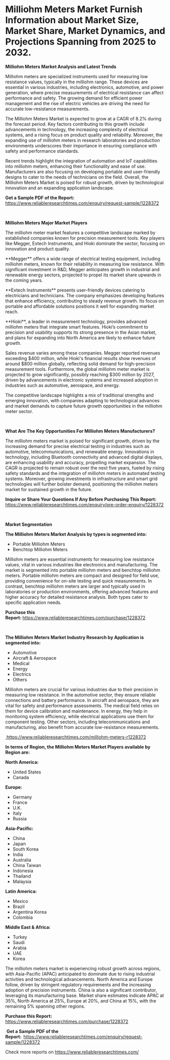 <p><h1>Milliohm Meters Market Furnish Information about Market Size, Market Share, Market Dynamics, and Projections Spanning from 2025 to 2032.</h1></p><p><strong>Milliohm Meters Market Analysis and Latest Trends</strong></p>
<p><p>Milliohm meters are specialized instruments used for measuring low resistance values, typically in the milliohm range. These devices are essential in various industries, including electronics, automotive, and power generation, where precise measurements of electrical resistance can affect performance and safety. The growing demand for efficient power management and the rise of electric vehicles are driving the need for accurate low-resistance measurements.</p><p>The Milliohm Meters Market is expected to grow at a CAGR of 8.2% during the forecast period. Key factors contributing to this growth include advancements in technology, the increasing complexity of electrical systems, and a rising focus on product quality and reliability. Moreover, the expanding use of milliohm meters in research laboratories and production environments underscores their importance in ensuring compliance with safety and performance standards.</p><p>Recent trends highlight the integration of automation and IoT capabilities into milliohm meters, enhancing their functionality and ease of use. Manufacturers are also focusing on developing portable and user-friendly designs to cater to the needs of technicians on the field. Overall, the Milliohm Meters Market is poised for robust growth, driven by technological innovation and an expanding application landscape.</p></p>
<p><strong>Get a Sample PDF of the Report:&nbsp;</strong> <a href="https://www.reliableresearchtimes.com/enquiry/request-sample/1228372?utm_campaign=2304&utm_medium=2&utm_source=Github&utm_content=ia&utm_term=18022025&utm_id=milliohm-meters">https://www.reliableresearchtimes.com/enquiry/request-sample/1228372</a></p>
<p>&nbsp;</p>
<p><strong>Milliohm Meters Major Market Players</strong></p>
<p><p>The milliohm meter market features a competitive landscape marked by established companies known for precision measurement tools. Key players like Megger, Extech Instruments, and Hioki dominate the sector, focusing on innovation and product quality.</p><p>**Megger** offers a wide range of electrical testing equipment, including milliohm meters, known for their reliability in measuring low resistance. With significant investment in R&D, Megger anticipates growth in industrial and renewable energy sectors, projected to propel its market share upwards in the coming years.</p><p>**Extech Instruments** presents user-friendly devices catering to electricians and technicians. The company emphasizes developing features that enhance efficiency, contributing to steady revenue growth. Its focus on portable and affordable solutions positions it well for expanding market reach.</p><p>**Hioki**, a leader in measurement technology, provides advanced milliohm meters that integrate smart features. Hioki’s commitment to precision and usability supports its strong presence in the Asian market, and plans for expanding into North America are likely to enhance future growth.</p><p>Sales revenue varies among these companies. Megger reported revenues exceeding $400 million, while Hioki's financial results show revenues of around $800 million globally, reflecting solid demand for high-precision measurement tools. Furthermore, the global milliohm meter market is projected to grow significantly, possibly reaching $300 million by 2027, driven by advancements in electronic systems and increased adoption in industries such as automotive, aerospace, and energy.</p><p>The competitive landscape highlights a mix of traditional strengths and emerging innovation, with companies adapting to technological advances and market demands to capture future growth opportunities in the milliohm meter sector.</p></p>
<p>&nbsp;</p>
<p><strong>What Are The Key Opportunities For Milliohm Meters Manufacturers?</strong></p>
<p><p>The milliohm meters market is poised for significant growth, driven by the increasing demand for precise electrical testing in industries such as automotive, telecommunications, and renewable energy. Innovations in technology, including Bluetooth connectivity and advanced digital displays, are enhancing usability and accuracy, propelling market expansion. The CAGR is projected to remain robust over the next five years, fueled by rising safety standards and the integration of milliohm meters in automated testing systems. Moreover, growing investments in infrastructure and smart grid technologies will further bolster demand, positioning the milliohm meters market for sustained growth in the future.</p></p>
<p><strong>Inquire or Share Your Questions If Any Before Purchasing This Report:</strong> <a href="https://www.reliableresearchtimes.com/enquiry/pre-order-enquiry/1228372?utm_campaign=2304&utm_medium=2&utm_source=Github&utm_content=ia&utm_term=18022025&utm_id=milliohm-meters">https://www.reliableresearchtimes.com/enquiry/pre-order-enquiry/1228372</a></p>
<p>&nbsp;</p>
<p><strong>Market Segmentation</strong></p>
<p><strong>The Milliohm Meters Market Analysis by types is segmented into:</strong></p>
<p><ul><li>Portable Milliohm Meters</li><li>Benchtop Milliohm Meters</li></ul></p>
<p><p>Milliohm meters are essential instruments for measuring low resistance values, vital in various industries like electronics and manufacturing. The market is segmented into portable milliohm meters and benchtop milliohm meters. Portable milliohm meters are compact and designed for field use, providing convenience for on-site testing and quick measurements. In contrast, benchtop milliohm meters are larger and typically used in laboratories or production environments, offering advanced features and higher accuracy for detailed resistance analysis. Both types cater to specific application needs.</p></p>
<p><strong>Purchase this Report:&nbsp;</strong><a href="https://www.reliableresearchtimes.com/purchase/1228372?utm_campaign=2304&utm_medium=2&utm_source=Github&utm_content=ia&utm_term=18022025&utm_id=milliohm-meters">https://www.reliableresearchtimes.com/purchase/1228372</a></p>
<p>&nbsp;</p>
<p><strong>The Milliohm Meters Market Industry Research by Application is segmented into:</strong></p>
<p><ul><li>Automotive</li><li>Aircraft & Aerospace</li><li>Medical</li><li>Energy</li><li>Electrics</li><li>Others</li></ul></p>
<p><p>Milliohm meters are crucial for various industries due to their precision in measuring low resistance. In the automotive sector, they ensure reliable connections and battery performance. In aircraft and aerospace, they are vital for safety and performance assessments. The medical field relies on them for device calibration and maintenance. In energy, they help in monitoring system efficiency, while electrical applications use them for component testing. Other sectors, including telecommunications and manufacturing, also benefit from accurate low-resistance measurements.</p></p>
<p><a href="https://www.reliableresearchtimes.com/milliohm-meters-r1228372?utm_campaign=2304&utm_medium=2&utm_source=Github&utm_content=ia&utm_term=18022025&utm_id=milliohm-meters">&nbsp;https://www.reliableresearchtimes.com/milliohm-meters-r1228372</a></p>
<p><strong>In terms of Region, the Milliohm Meters Market Players available by Region are:</strong></p>
<p>
    <p> <strong> North America: </strong>
        <ul>
            <li>United States</li>
            <li>Canada</li>
        </ul>
        </p> 
    <p> <strong> Europe: </strong>
        <ul>
            <li>Germany</li>
            <li>France</li>
            <li>U.K.</li>
            <li>Italy</li>
            <li>Russia</li>
        </ul>
        </p> 
    <p> <strong> Asia-Pacific: </strong>
        <ul>
            <li>China</li>
            <li>Japan</li>
            <li>South Korea</li>
            <li>India</li>
            <li>Australia</li>
            <li>China Taiwan</li>
            <li>Indonesia</li>
            <li>Thailand</li>
            <li>Malaysia</li>
        </ul>
        </p> 
    <p> <strong> Latin America: </strong>
        <ul>
            <li>Mexico</li>
            <li>Brazil</li>
            <li>Argentina Korea</li>
            <li>Colombia</li>
        </ul>
        </p> 
    <p> <strong> Middle East & Africa: </strong>
        <ul>
            <li>Turkey</li>
            <li>Saudi</li>
            <li>Arabia</li>
            <li>UAE</li>
            <li>Korea</li>
        </ul>
    </p>
    </p>
<p><p>The milliohm meters market is experiencing robust growth across regions, with Asia-Pacific (APAC) anticipated to dominate due to rising industrial activities and technological advancements. North America and Europe follow, driven by stringent regulatory requirements and the increasing adoption of precision instruments. China is also a significant contributor, leveraging its manufacturing base. Market share estimates indicate APAC at 35%, North America at 25%, Europe at 20%, and China at 15%, with the remaining 5% spanning other regions.</p></p>
<p><strong>Purchase this Report: </strong><a href="https://www.reliableresearchtimes.com/purchase/1228372?utm_campaign=2304&utm_medium=2&utm_source=Github&utm_content=ia&utm_term=18022025&utm_id=milliohm-meters">https://www.reliableresearchtimes.com/purchase/1228372</a></p>
<p>&nbsp;<strong>Get a Sample PDF of the Report:&nbsp;&nbsp;</strong><a href="https://www.reliableresearchtimes.com/enquiry/request-sample/1228372?utm_campaign=2304&utm_medium=2&utm_source=Github&utm_content=ia&utm_term=18022025&utm_id=milliohm-meters">https://www.reliableresearchtimes.com/enquiry/request-sample/1228372</a></p>
<p><strong></strong></p>
<p>Check more reports on <a href="https://www.reliableresearchtimes.com/?utm_campaign=2304&utm_medium=2&utm_source=Github&utm_content=ia&utm_term=18022025&utm_id=milliohm-meters">https://www.reliableresearchtimes.com/</a></p>